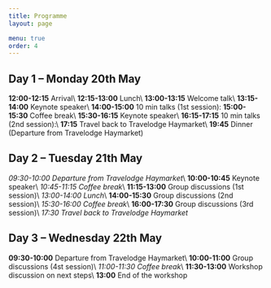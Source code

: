 ```yaml
---
title: Programme
layout: page

menu: true
order: 4
---
```


## Day 1 – Monday 20th May

**12:00-12:15** Arrival\\
**12:15-13:00** Lunch\\
**13:00-13:15** Welcome talk\\
**13:15-14:00** Keynote speaker\\
**14:00-15:00** 10 min talks (1st session):
**15:00-15:30** Coffee break\\
**15:30-16:15** Keynote speaker\\
**16:15-17:15** 10 min talks (2nd session):\\
**17:15** Travel back to Travelodge Haymarket\\
**19:45** Dinner (Departure from Travelodge Haymarket)

## Day 2 – Tuesday 21th May

*09:30-10:00 Departure from Travelodge Haymarket*\\
**10:00-10:45** Keynote speaker\\
*10:45-11:15 Coffee break*\\
**11:15-13:00** Group discussions (1st session)\\
*13:00-14:00 Lunch*\\
**14:00-15:30** Group discussions (2nd session)\\
*15:30-16:00 Coffee break*\\
**16:00-17:30** Group discussions (3rd session)\\
*17:30 Travel back to Travelodge Haymarket*

## Day 3 – Wednesday 22th May

**09:30-10:00** Departure from Travelodge Haymarket\\
**10:00-11:00** Group discussions (4st session)\\
*11:00-11:30 Coffee break*\\
**11:30-13:00** Workshop discussion on next steps\\
**13:00** End of the workshop

